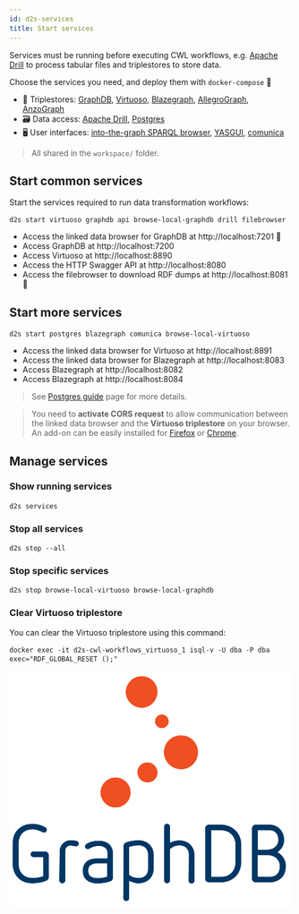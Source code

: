 ```yaml
---
id: d2s-services
title: Start services
---
```



Services must be running before executing CWL workflows, e.g. [Apache Drill](https://github.com/MaastrichtU-IDS/apache-drill) to process tabular files and triplestores to store data.

Choose the services you need, and deploy them with `docker-compose` 🐳

* 🔗 Triplestores: [GraphDB](/docs/d2s-ecosystem#graphdb), [Virtuoso](/docs/d2s-ecosystem#virtuoso), [Blazegraph](/docs/d2s-ecosystem#blazegraph), [AllegroGraph](/docs/d2s-ecosystem#allegrograph), [AnzoGraph](/docs/d2s-ecosystem#anzograph)
* 🗃️ Data access: [Apache Drill](/docs/d2s-ecosystem#apache-drill), [Postgres](/docs/guide-postgres)
* 🖥️ User interfaces: [into-the-graph SPARQL browser](/docs/d2s-ecosystem#into-the-graph), [YASGUI](/docs/d2s-ecosystem#yasgui), [comunica](/docs/d2s-ecosystem#comunica-widget)

> All shared in the `workspace/` folder.

## Start common services

Start the services required to run data transformation workflows:

```shell
d2s start virtuoso graphdb api browse-local-graphdb drill filebrowser
```

* Access the linked data browser for GraphDB at http://localhost:7201 🧭 
* Access GraphDB at http://localhost:7200
* Access Virtuoso at http://localhost:8890
* Access the HTTP Swagger API at http://localhost:8080
* Access the filebrowser to download RDF dumps at http://localhost:8081 📂 

## Start more services

```shell
d2s start postgres blazegraph comunica browse-local-virtuoso
```

* Access the linked data browser for Virtuoso at http://localhost:8891
* Access the  linked data browser for Blazegraph at http://localhost:8083
* Access Blazegraph at http://localhost:8082
* Access Blazegraph at http://localhost:8084

> See [Postgres guide](/docs/guide-postgres) page for more details.

> You need to **activate CORS request** to allow communication between the linked data browser and the **Virtuoso triplestore** on your browser. An add-on can be easily installed for [Firefox](https://addons.mozilla.org/fr/firefox/addon/cors-everywhere/) or [Chrome](https://chrome.google.com/webstore/detail/allow-cors-access-control/lhobafahddgcelffkeicbaginigeejlf). 

## Manage services

### Show running services

```shell
d2s services
```

### Stop all services

```shell
d2s stop --all
```

### Stop specific services

```shell
d2s stop browse-local-virtuoso browse-local-graphdb
```

### Clear Virtuoso triplestore

You can clear the Virtuoso triplestore using this command:

```shell
docker exec -it d2s-cwl-workflows_virtuoso_1 isql-v -U dba -P dba exec="RDF_GLOBAL_RESET ();"
```

[![GraphDB](/img/graphdb-logo.png)](https://ontotext.com/products/graphdb/)


